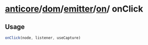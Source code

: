 # [anticore](../../../../../../#reference)/[dom](../../../#reference)/[emitter](../../#reference)/[on](../#reference)/ <a name="reference">onClick</a>

## Usage

```js
onClick(node, listener, useCapture)
```